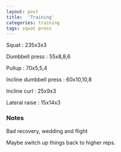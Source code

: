 ```yaml
---
layout: post
title:  'Training'
categories: training
tags: squat press
---
```


Squat : 235x3x3

Dumbbell press  : 55x8,8,6

Pullup  : 70x5,5,4

Incline dumbbell press : 60x10,10,8

Incline curl  :  25x9x3

Lateral raise : 15x14x3

### Notes

Bad recovery, wedding and flight

Maybe switch up things back to higher reps.
